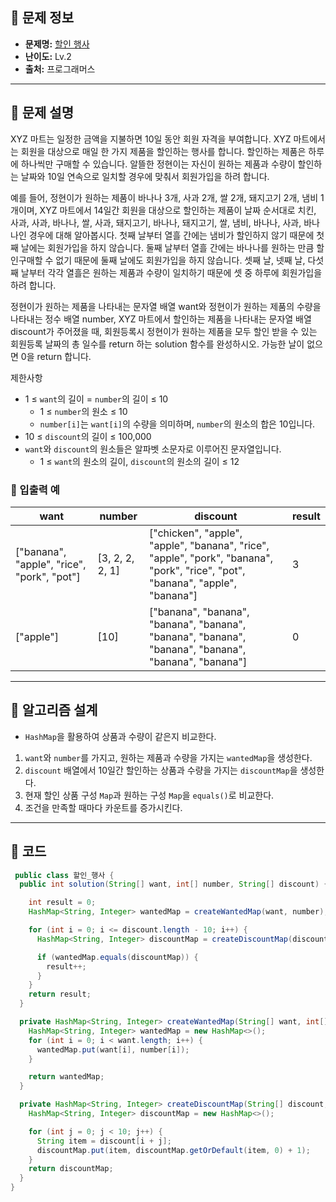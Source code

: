 ## 🌵 문제 정보

- **문제명:** [할인 행사](https://school.programmers.co.kr/learn/courses/30/lessons/131127)
- **난이도:** Lv.2
- **출처:** 프로그래머스

---

## 🌵 문제 설명

XYZ 마트는 일정한 금액을 지불하면 10일 동안 회원 자격을 부여합니다. XYZ 마트에서는 회원을 대상으로 매일 한 가지 제품을 할인하는 행사를 합니다. 할인하는 제품은 하루에 하나씩만 구매할 수 있습니다. 알뜰한
정현이는 자신이 원하는 제품과 수량이 할인하는 날짜와 10일 연속으로 일치할 경우에 맞춰서 회원가입을 하려 합니다.

예를 들어, 정현이가 원하는 제품이 바나나 3개, 사과 2개, 쌀 2개, 돼지고기 2개, 냄비 1개이며, XYZ 마트에서 14일간 회원을 대상으로 할인하는 제품이 날짜 순서대로 치킨, 사과, 사과, 바나나, 쌀,
사과, 돼지고기, 바나나, 돼지고기, 쌀, 냄비, 바나나, 사과, 바나나인 경우에 대해 알아봅시다. 첫째 날부터 열흘 간에는 냄비가 할인하지 않기 때문에 첫째 날에는 회원가입을 하지 않습니다. 둘째 날부터 열흘
간에는 바나나를 원하는 만큼 할인구매할 수 없기 때문에 둘째 날에도 회원가입을 하지 않습니다. 셋째 날, 넷째 날, 다섯째 날부터 각각 열흘은 원하는 제품과 수량이 일치하기 때문에 셋 중 하루에 회원가입을 하려
합니다.

정현이가 원하는 제품을 나타내는 문자열 배열 want와 정현이가 원하는 제품의 수량을 나타내는 정수 배열 number, XYZ 마트에서 할인하는 제품을 나타내는 문자열 배열 discount가 주어졌을 때, 회원등록시
정현이가 원하는 제품을 모두 할인 받을 수 있는 회원등록 날짜의 총 일수를 return 하는 solution 함수를 완성하시오. 가능한 날이 없으면 0을 return 합니다.

제한사항

* 1 ≤ `want`의 길이 = `number`의 길이 ≤ 10
    * 1 ≤ `number`의 원소 ≤ 10
    * `number[i]`는 `want[i]`의 수량을 의미하며, `number`의 원소의 합은 10입니다.
* 10 ≤ `discount`의 길이 ≤ 100,000
* `want`와 `discount`의 원소들은 알파벳 소문자로 이루어진 문자열입니다.
    * 1 ≤ `want`의 원소의 길이, `discount`의 원소의 길이 ≤ 12

### 🔸 입출력 예

| want                                       | number          | discount                                                                                                                       | result |
|--------------------------------------------|-----------------|--------------------------------------------------------------------------------------------------------------------------------|--------|
| ["banana", "apple", "rice", "pork", "pot"] | [3, 2, 2, 2, 1] | ["chicken", "apple", "apple", "banana", "rice", "apple", "pork", "banana", "pork", "rice", "pot", "banana", "apple", "banana"] | 3      |
| ["apple"]                                  | [10]            | ["banana", "banana", "banana", "banana", "banana", "banana", "banana", "banana", "banana", "banana"]                           | 0      |

---

## 🌵 알고리즘 설계

* `HashMap`을 활용하여 상품과 수량이 같은지 비교한다.

1. `want`와 `number`를 가지고, 원하는 제품과 수량을 가지는 `wantedMap`을 생성한다.
2. `discount` 배열에서 10일간 할인하는 상품과 수량을 가지는 `discountMap`을 생성한다.
3. 현재 할인 상품 구성 `Map`과 원하는 구성 `Map`을 `equals()`로 비교한다.
4. 조건을 만족할 때마다 카운트를 증가시킨다.

---

## 🌵 코드

```java
 public class 할인_행사 {
  public int solution(String[] want, int[] number, String[] discount) {

    int result = 0;
    HashMap<String, Integer> wantedMap = createWantedMap(want, number);

    for (int i = 0; i <= discount.length - 10; i++) {
      HashMap<String, Integer> discountMap = createDiscountMap(discount, i);

      if (wantedMap.equals(discountMap)) {
        result++;
      }
    }
    return result;
  }

  private HashMap<String, Integer> createWantedMap(String[] want, int[] number) {
    HashMap<String, Integer> wantedMap = new HashMap<>();
    for (int i = 0; i < want.length; i++) {
      wantedMap.put(want[i], number[i]);
    }

    return wantedMap;
  }

  private HashMap<String, Integer> createDiscountMap(String[] discount, int i) {
    HashMap<String, Integer> discountMap = new HashMap<>();

    for (int j = 0; j < 10; j++) {
      String item = discount[i + j];
      discountMap.put(item, discountMap.getOrDefault(item, 0) + 1);
    }
    return discountMap;
  }
}
```